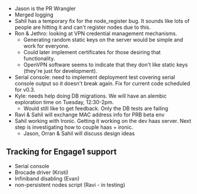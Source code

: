 * Jason is the PR Wrangler
* Merged logging
* Sahil has a temporary fix for the node_register bug. It sounds like lots of people are hitting it and can't register nodes due to this.
* Ron & Jethro: looking at VPN credential management mechanisms.
  * Generating random static keys on the server would be simple and work for everyone.
  * Could later implement certificates for those desiring that functionality.
  * OpenVPN software seems to indicate that they don't like static keys (they're just for development).
* Serial console: need to implement deployment test covering serial console output so it doesn't break again. Fix for current code scheduled for v0.3.
* Kyle: needs help doing DB migrations. We will have an alembic exploration time on Tuesday, 12:30-2pm.
  * Would still like to get feedback. Only the DB tests are failing
* Ravi & Sahil will exchange MAC address info for PRB beta env
* Sahil working with Ironic. Getting it working on the dev haas server. Next step is investigating how to couple haas + ironic.
  * Jason, Orran & Sahil will discuss design ideas

## Tracking for Engage1 support
* Serial console
* Brocade driver (Kristi)
* Infiniband disabling (Evan)
* non-persistent nodes script (Ravi - in testing)

